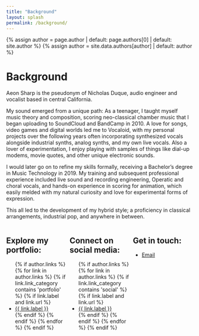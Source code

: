 ```yaml
---
title: "Background"
layout: splash
permalink: /background/
---
```

<style>
.flex-container {
    display: flex;
}
.flex-child {
    flex: 1;
    margin-right: 4px;
    margin-left: 4px
}
.flex-child:first-child {
    margin-left: 0px
}  
.flex-child:last-child {
    margin-right: 0px
}  
</style>
{% assign author = page.author | default: page.authors[0] | default: site.author %}
{% assign author = site.data.authors[author] | default: author %}
<br>

# Background

Aeon Sharp is the pseudonym of Nicholas Duque, audio engineer and vocalist based in central California.

My sound emerged from a unique path: As a teenager, I taught myself music theory and composition, scoring neo-classical chamber music that I began uploading to SoundCloud and BandCamp in 2010. A love for songs, video games and digital worlds led me to Vocaloid, with my personal projects over the following years often incorporating synthesized vocals alongside industrial synths, analog synths, and my own live vocals. Also a lover of experimentation, I enjoy playing with samples of things like dial-up modems, movie quotes, and other unique electronic sounds.

I would later go on to refine my skills formally, receiving a Bachelor’s degree in Music Technology in 2019. My training and subsequent professional experience included live sound and recording engineering, Operatic and choral vocals, and hands-on experience in scoring for animation, which easily melded with my natural curiosity and love for experimental forms of expression.

This all led to the development of my hybrid style; a proficiency in classical arrangements, industrial pop, and anywhere in between.

<div class="flex-container">
  <div class="flex-child">
    <h2>Explore my portfolio:</h2>
    <div class="author__urls-wrapper">
      <ul>
        {% if author.links %}
          {% for link in author.links %}
            {% if link.link_category contains 'portfolio' %}
              {% if link.label and link.url %}
                <li><a href="{{ link.url }}" rel="nofollow noopener noreferrer me"{% if link.url contains 'http' %} itemprop="sameAs"{% endif %}><i class="{{ link.icon | default: 'fas fa-link' }}" aria-hidden="true"></i><span class="label">{{ link.label }}</span></a></li>
              {% endif %}
            {% endif %}
          {% endfor %}
        {% endif %}
      </ul>
    </div>
  </div>

  <div class="flex-child">
    <h2>Connect on social media:</h2>
    <div class="author__urls-wrapper">
      <ul>
        {% if author.links %}
          {% for link in author.links %}
            {% if link.link_category contains 'social' %}
              {% if link.label and link.url %}
                <li><a href="{{ link.url }}" rel="nofollow noopener noreferrer me"{% if link.url contains 'http' %} itemprop="sameAs"{% endif %}><i class="{{ link.icon | default: 'fas fa-link' }}" aria-hidden="true"></i><span class="label">{{ link.label }}</span></a></li>
              {% endif %}
            {% endif %}
          {% endfor %}
        {% endif %}
      </ul>
    </div>
  </div>
  <div class="flex-child">
    <h2>Get in touch:</h2>
    <div class="author__urls-wrapper">
      <ul>
        <li><a href="mailto:{{ author.email }}" rel="nofollow noopener noreferrer me"><i class="fas fa-fw fa-envelope" aria-hidden="true"></i><span class="label">Email</span></a></li>
      </ul>
    </div>
  </div>
</div>